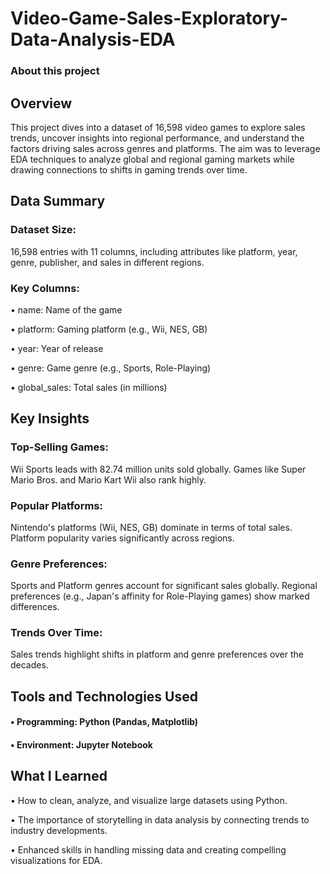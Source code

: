 # Video-Game-Sales-Exploratory-Data-Analysis-EDA

### About this project

## Overview

This project dives into a dataset of 16,598 video games to explore sales trends, uncover insights into regional performance, and understand the factors driving sales across genres and platforms. The aim was to leverage EDA techniques to analyze global and regional gaming markets while drawing connections to shifts in gaming trends over time.


## Data Summary
### Dataset Size: 
16,598 entries with 11 columns, including attributes like platform, year, genre, publisher, and sales in different regions.
### Key Columns: 
• name: Name of the game

• platform: Gaming platform (e.g., Wii, NES, GB)

• year: Year of release

• genre: Game genre (e.g., Sports, Role-Playing)

• global_sales: Total sales (in millions)
 

 
## Key Insights
### Top-Selling Games:
Wii Sports leads with 82.74 million units sold globally.
Games like Super Mario Bros. and Mario Kart Wii also rank highly.

### Popular Platforms:
Nintendo's platforms (Wii, NES, GB) dominate in terms of total sales.
Platform popularity varies significantly across regions.

### Genre Preferences:
Sports and Platform genres account for significant sales globally.
Regional preferences (e.g., Japan's affinity for Role-Playing games) show marked differences.

### Trends Over Time:
Sales trends highlight shifts in platform and genre preferences over the decades.
 
 
## Tools and Technologies Used
#### • Programming: Python (Pandas, Matplotlib)
#### • Environment: Jupyter Notebook
 
 
## What I Learned
• How to clean, analyze, and visualize large datasets using Python.

• The importance of storytelling in data analysis by connecting trends to industry developments.

• Enhanced skills in handling missing data and creating compelling visualizations for EDA.
 
